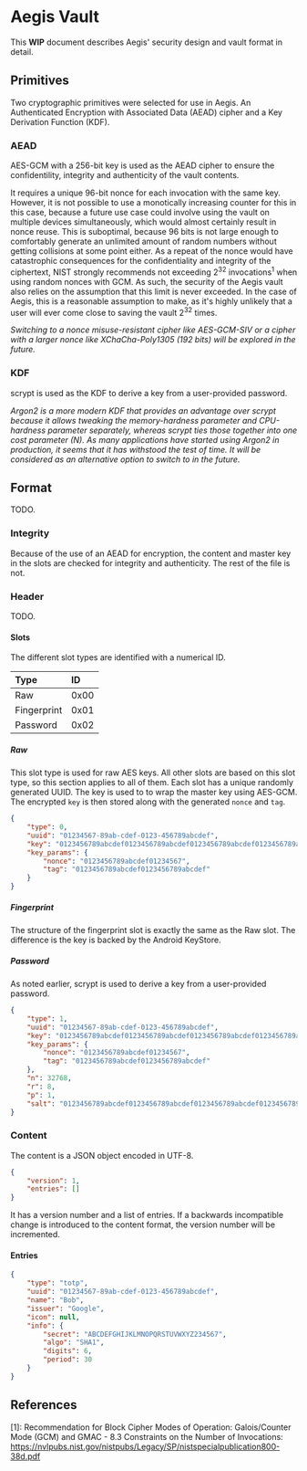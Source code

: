 # Aegis Vault

This __WIP__ document describes Aegis' security design and vault format in
detail.

## Primitives

Two cryptographic primitives were selected for use in Aegis. An Authenticated
Encryption with Associated Data (AEAD) cipher and a Key Derivation Function
(KDF).

### AEAD

AES-GCM with a 256-bit key is used as the AEAD cipher to ensure the
confidentility, integrity and authenticity of the vault contents.

It requires a unique 96-bit nonce for each invocation with the same key.
However, it is not possible to use a monotically increasing counter for this in
this case, because a future use case could involve using the vault on multiple
devices simultaneously, which would almost certainly result in nonce reuse. This
is suboptimal, because 96 bits is not large enough to comfortably generate an
unlimited amount of random numbers without getting collisions at some point
either. As a repeat of the nonce would have catastrophic consequences for the
confidentiality and integrity of the ciphertext, NIST strongly recommends not
exceeding 2<sup>32</sup> invocations<sup>1</sup> when using random nonces with
GCM. As such, the security of the Aegis vault also relies on the assumption that
this limit is never exceeded. In the case of Aegis, this is a reasonable
assumption to make, as it's highly unlikely that a user will ever come close to
saving the vault 2<sup>32</sup> times.

_Switching to a nonce misuse-resistant cipher like AES-GCM-SIV or a cipher with
a larger nonce like XChaCha-Poly1305 (192 bits) will be explored in the future._

### KDF

scrypt is used as the KDF to derive a key from a user-provided password.

_Argon2 is a more modern KDF that provides an advantage over scrypt because it
allows tweaking the memory-hardness parameter and CPU-hardness parameter
separately, whereas scrypt ties those together into one cost parameter (N). As
many applications have started using Argon2 in production, it seems that it has
withstood the test of time. It will be considered as an alternative option to
switch to in the future._

## Format

TODO.

### Integrity

Because of the use of an AEAD for encryption, the content and master key in the
slots are checked for integrity and authenticity. The rest of the file is not.

### Header

TODO.

#### Slots

The different slot types are identified with a numerical ID. 

| Type        | ID   |
| :---------- | :--- |
| Raw         | 0x00 |
| Fingerprint | 0x01 |
| Password    | 0x02 |

##### Raw

This slot type is used for raw AES keys. All other slots are based on this slot
type, so this section applies to all of them. Each slot has a unique randomly
generated UUID. The key is used to to wrap the master key using AES-GCM. The
encrypted ``key`` is then stored along with the generated ``nonce`` and ``tag``.

```json
{
    "type": 0,
    "uuid": "01234567-89ab-cdef-0123-456789abcdef",
    "key": "0123456789abcdef0123456789abcdef0123456789abcdef0123456789abcdef",
    "key_params": {
        "nonce": "0123456789abcdef01234567",
        "tag": "0123456789abcdef0123456789abcdef"
    }
}
```

##### Fingerprint

The structure of the fingerprint slot is exactly the same as the Raw slot. The
difference is the key is backed by the Android KeyStore.

##### Password

As noted earlier, scrypt is used to derive a key from a user-provided password. 

```json
{
    "type": 1,
    "uuid": "01234567-89ab-cdef-0123-456789abcdef",
    "key": "0123456789abcdef0123456789abcdef0123456789abcdef0123456789abcdef",
    "key_params": {
        "nonce": "0123456789abcdef01234567",
        "tag": "0123456789abcdef0123456789abcdef"
    },
    "n": 32768,
    "r": 8,
    "p": 1,
    "salt": "0123456789abcdef0123456789abcdef0123456789abcdef0123456789abcdef"
}
```

### Content

The content is a JSON object encoded in UTF-8.

```json
{
    "version": 1,
    "entries": []
}
```

It has a version number and a list of entries. If a backwards incompatible
change is introduced to the content format, the version number will be
incremented.

#### Entries

```json
{
    "type": "totp",
    "uuid": "01234567-89ab-cdef-0123-456789abcdef",
    "name": "Bob",
    "issuer": "Google",
    "icon": null,
    "info": {
        "secret": "ABCDEFGHIJKLMNOPQRSTUVWXYZ234567",
        "algo": "SHA1",
        "digits": 6,
        "period": 30
    }
}
```

## References

\[1]: Recommendation for Block Cipher Modes of Operation: Galois/Counter Mode
(GCM) and GMAC - 8.3 Constraints on the Number of Invocations:
https://nvlpubs.nist.gov/nistpubs/Legacy/SP/nistspecialpublication800-38d.pdf
